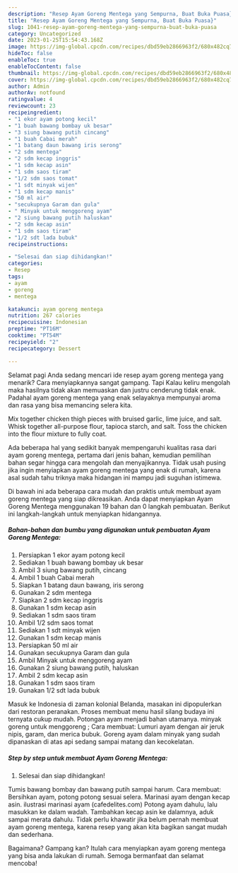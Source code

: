```yaml
---
description: "Resep Ayam Goreng Mentega yang Sempurna, Buat Buka Puasa}"
title: "Resep Ayam Goreng Mentega yang Sempurna, Buat Buka Puasa}"
slug: 1041-resep-ayam-goreng-mentega-yang-sempurna-buat-buka-puasa
category: Uncategorized
date: 2023-01-25T15:54:43.168Z
image: https://img-global.cpcdn.com/recipes/dbd59eb2866963f2/680x482cq70/ayam-goreng-mentega-foto-resep-utama.jpg
hideToc: false
enableToc: true
enableTocContent: false
thumbnail: https://img-global.cpcdn.com/recipes/dbd59eb2866963f2/680x482cq70/ayam-goreng-mentega-foto-resep-utama.jpg
cover: https://img-global.cpcdn.com/recipes/dbd59eb2866963f2/680x482cq70/ayam-goreng-mentega-foto-resep-utama.jpg
author: Admin
authorAv: notfound
ratingvalue: 4
reviewcount: 23
recipeingredient:
- "1 ekor ayam potong kecil"
- "1 buah bawang bombay uk besar"
- "3 siung bawang putih cincang"
- "1 buah Cabai merah"
- "1 batang daun bawang iris serong"
- "2 sdm mentega"
- "2 sdm kecap inggris"
- "1 sdm kecap asin"
- "1 sdm saos tiram"
- "1/2 sdm saos tomat"
- "1 sdt minyak wijen"
- "1 sdm kecap manis"
- "50 ml air"
- "secukupnya Garam dan gula"
- " Minyak untuk menggoreng ayam"
- "2 siung bawang putih haluskan"
- "2 sdm kecap asin"
- "1 sdm saos tiram"
- "1/2 sdt lada bubuk"
recipeinstructions:

- "Selesai dan siap dihidangkan!"
categories:
- Resep
tags:
- ayam
- goreng
- mentega

katakunci: ayam goreng mentega 
nutrition: 267 calories
recipecuisine: Indonesian
preptime: "PT16M"
cooktime: "PT54M"
recipeyield: "2"
recipecategory: Dessert

---
```



Selamat pagi Anda sedang mencari ide resep ayam goreng mentega yang menarik? Cara menyiapkannya sangat gampang. Tapi Kalau keliru mengolah maka hasilnya tidak akan memuaskan dan justru cenderung tidak enak. Padahal ayam goreng mentega yang enak selayaknya mempunyai aroma dan rasa yang bisa memancing selera kita.


Mix together chicken thigh pieces with bruised garlic, lime juice, and salt. Whisk together all-purpose flour, tapioca starch, and salt. Toss the chicken into the flour mixture to fully coat.

Ada beberapa hal yang sedikit banyak mempengaruhi kualitas rasa dari ayam goreng mentega, pertama dari jenis bahan, kemudian pemilihan bahan segar hingga cara mengolah dan menyajikannya. Tidak usah pusing jika ingin menyiapkan ayam goreng mentega yang enak di rumah, karena asal sudah tahu triknya maka hidangan ini mampu jadi suguhan istimewa.


Di bawah ini ada beberapa cara mudah dan praktis untuk membuat ayam goreng mentega yang siap dikreasikan. Anda dapat menyiapkan Ayam Goreng Mentega menggunakan 19 bahan dan 0 langkah pembuatan. Berikut ini langkah-langkah untuk menyiapkan hidangannya.

<!--inarticleads1-->

##### Bahan-bahan dan bumbu yang digunakan untuk pembuatan Ayam Goreng Mentega:

1. Persiapkan 1 ekor ayam potong kecil
1. Sediakan 1 buah bawang bombay uk besar
1. Ambil 3 siung bawang putih, cincang
1. Ambil 1 buah Cabai merah
1. Siapkan 1 batang daun bawang, iris serong
1. Gunakan 2 sdm mentega
1. Siapkan 2 sdm kecap inggris
1. Gunakan 1 sdm kecap asin
1. Sediakan 1 sdm saos tiram
1. Ambil 1/2 sdm saos tomat
1. Sediakan 1 sdt minyak wijen
1. Gunakan 1 sdm kecap manis
1. Persiapkan 50 ml air
1. Gunakan secukupnya Garam dan gula
1. Ambil  Minyak untuk menggoreng ayam
1. Gunakan 2 siung bawang putih, haluskan
1. Ambil 2 sdm kecap asin
1. Gunakan 1 sdm saos tiram
1. Gunakan 1/2 sdt lada bubuk


Masuk ke Indonesia di zaman kolonial Belanda, masakan ini dipopulerkan dari restoran peranakan. Proses membuat menu hasil silang budaya ini ternyata cukup mudah. Potongan ayam menjadi bahan utamanya. minyak goreng untuk menggoreng ; Cara membuat: Lumuri ayam dengan air jeruk nipis, garam, dan merica bubuk. Goreng ayam dalam minyak yang sudah dipanaskan di atas api sedang sampai matang dan kecokelatan. 

<!--inarticleads2-->

##### Step by step untuk membuat Ayam Goreng Mentega:


1. Selesai dan siap dihidangkan!

Tumis bawang bombay dan bawang putih sampai harum. Cara membuat: Bersihkan ayam, potong potong sesuai selera. Marinasi ayam dengan kecap asin. ilustrasi marinasi ayam (cafedelites.com) Potong ayam dahulu, lalu masukkan ke dalam wadah. Tambahkan kecap asin ke dalamnya, aduk sampai merata dahulu. Tidak perlu khawatir jika belum pernah membuat ayam goreng mentega, karena resep yang akan kita bagikan sangat mudah dan sederhana. 

Bagaimana? Gampang kan? Itulah cara menyiapkan ayam goreng mentega yang bisa anda lakukan di rumah. Semoga bermanfaat dan selamat mencoba!
